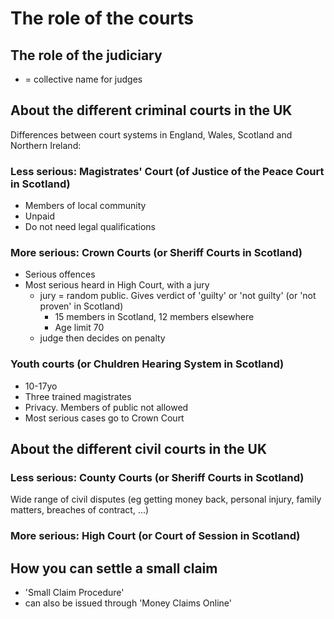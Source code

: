 # The role of the courts

## The role of the judiciary

* = collective name for judges

## About the different criminal courts in the UK

Differences between court systems in England, Wales, Scotland and Northern Ireland:

### Less serious: Magistrates' Court (of Justice of the Peace Court in Scotland)

* Members of local community
* Unpaid
* Do not need legal qualifications

### More serious: Crown Courts (or Sheriff Courts in Scotland)

* Serious offences
* Most serious heard in High Court, with a jury
  * jury = random public. Gives verdict of 'guilty' or 'not guilty' (or 'not proven' in Scotland)
    * 15 members in Scotland, 12 members elsewhere
    * Age limit 70
  * judge then decides on penalty

### Youth courts (or Chuldren Hearing System in Scotland)

* 10-17yo
* Three trained magistrates
* Privacy. Members of public not allowed
* Most serious cases go to Crown Court

## About the different civil courts in the UK

### Less serious: County Courts (or Sheriff Courts in Scotland)

Wide range of civil disputes (eg getting money back, personal injury, family matters, breaches of contract, ...)

### More serious: High Court (or Court of Session in Scotland)

## How you can settle a small claim

* 'Small Claim Procedure'
* can also be issued through 'Money Claims Online'